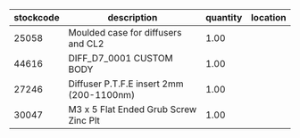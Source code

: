 |stockcode|description|quantity|location|
|---------|-----------|--------|--------|
|25058|Moulded case for diffusers and CL2|1.00||
|44616|DIFF_D7_0001 CUSTOM BODY|1.00||
|27246|Diffuser P.T.F.E insert 2mm (200-1100nm)|1.00||
|30047|M3 x 5 Flat Ended Grub Screw Zinc Plt|1.00||
